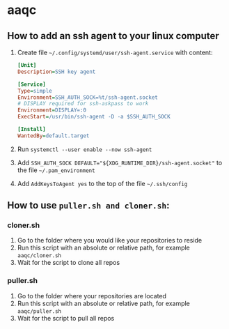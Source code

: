 # aaqc

## How to add an ssh agent to your linux computer

 1. Create file `~/.config/systemd/user/ssh-agent.service` with content:
    ```ini
    [Unit]
    Description=SSH key agent

    [Service]
    Type=simple
    Environment=SSH_AUTH_SOCK=%t/ssh-agent.socket
    # DISPLAY required for ssh-askpass to work
    Environment=DISPLAY=:0
    ExecStart=/usr/bin/ssh-agent -D -a $SSH_AUTH_SOCK

    [Install]
    WantedBy=default.target
    ```

 2. Run `systemctl --user enable --now ssh-agent`
 3. Add `SSH_AUTH_SOCK DEFAULT="${XDG_RUNTIME_DIR}/ssh-agent.socket"` to the file `~/.pam_environment`
 4. Add `AddKeysToAgent yes` to the top of the file `~/.ssh/config`

## How to use `puller.sh and cloner.sh`:

### cloner.sh

 1. Go to the folder where you would like your repositories to reside
 2. Run this script with an absolute or relative path, for example `aaqc/cloner.sh`
 3. Wait for the script to clone all repos

### puller.sh

 1. Go to the folder where your repositories are located
 2. Run this script with an absolute or relative path, for example `aaqc/puller.sh`
 3. Wait for the script to pull all repos
